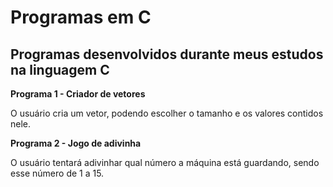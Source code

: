 # Programas em C

## Programas desenvolvidos durante meus estudos na linguagem C

<b>Programa 1 - Criador de vetores</b>

O usuário cria um vetor, podendo escolher o tamanho e os valores contidos nele.

<b>Programa 2 - Jogo de adivinha</b>

O usuário tentará adivinhar qual número a máquina está guardando, sendo esse número de 1 a 15.
